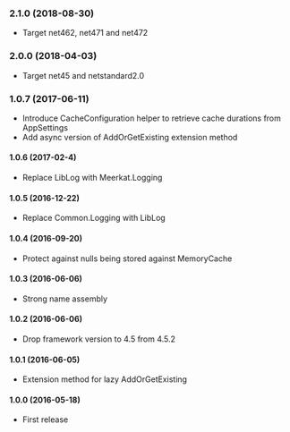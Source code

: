 ### 2.1.0 (2018-08-30)
* Target net462, net471 and net472

### 2.0.0 (2018-04-03)
* Target net45 and netstandard2.0

### 1.0.7 (2017-06-11)
* Introduce CacheConfiguration helper to retrieve cache durations from AppSettings
* Add async version of AddOrGetExisting extension method

#### 1.0.6 (2017-02-4)
* Replace LibLog with Meerkat.Logging

#### 1.0.5 (2016-12-22)
* Replace Common.Logging with LibLog

#### 1.0.4 (2016-09-20)
* Protect against nulls being stored against MemoryCache

#### 1.0.3 (2016-06-06)
* Strong name assembly

#### 1.0.2 (2016-06-06)
* Drop framework version to 4.5 from 4.5.2

#### 1.0.1 (2016-06-05)
* Extension method for lazy AddOrGetExisting<T>

#### 1.0.0 (2016-05-18)
* First release